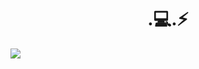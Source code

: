 ### 
<div align="center">
 <h1 align>.💻.⚡</h1> 
</div>

<img src= "https://drjplopes.com/media/BlogBanners/Hello-World_Banner.png">

<!--
**manuQuevedO/manuQuevedO** is a ✨ _special_ ✨ repository because its `README.md` (this file) appears on your GitHub profile.

Here are some ideas to get you started:

- 🔭 I’m currently working on ...
- 🌱 I’m currently learning ...
- 👯 I’m looking to collaborate on ...
- 🤔 I’m looking for help with ...
- 💬 Ask me about ...
- 📫 How to reach me: ...
- 😄 Pronouns: ...
- ⚡ Fun fact: ...
-->
